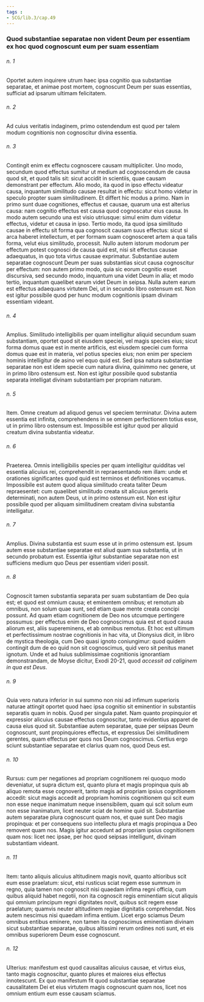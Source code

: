 ```yaml
---
tags : 
- SCG/lib.3/cap.49
---
```


### Quod substantiae separatae non vident Deum per essentiam ex hoc quod cognoscunt eum per suam essentiam

###### n. 1
Oportet autem inquirere utrum haec ipsa cognitio qua substantiae separatae, et animae post mortem, cognoscunt Deum per suas essentias, sufficiat ad ipsarum ultimam felicitatem.

###### n. 2
Ad cuius veritatis indaginem, primo ostendendum est quod per talem modum cognitionis non cognoscitur divina essentia.

###### n. 3
Contingit enim ex effectu cognoscere causam multipliciter. Uno modo, secundum quod effectus sumitur ut medium ad cognoscendum de causa quod sit, et quod talis sit: sicut accidit in scientiis, quae causam demonstrant per effectum. Alio modo, ita quod in ipso effectu videatur causa, inquantum similitudo causae resultat in effectu: sicut homo videtur in speculo propter suam similitudinem. Et differt hic modus a primo. Nam in primo sunt duae cognitiones, effectus et causae, quarum una est alterius causa: nam cognitio effectus est causa quod cognoscatur eius causa. In modo autem secundo una est visio utriusque: simul enim dum videtur effectus, videtur et causa in ipso. Tertio modo, ita quod ipsa similitudo causae in effectu sit forma qua cognoscit causam suus effectus: sicut si arca haberet intellectum, et per formam suam cognosceret artem a qua talis forma, velut eius similitudo, processit. Nullo autem istorum modorum per effectum potest cognosci de causa quid est, nisi sit effectus causae adaequatus, in quo tota virtus causae exprimatur. Substantiae autem separatae cognoscunt Deum per suas substantias sicut causa cognoscitur per effectum: non autem primo modo, quia sic eorum cognitio esset discursiva, sed secundo modo, inquantum una videt Deum in alia; et modo tertio, inquantum quaelibet earum videt Deum in seipsa. Nulla autem earum est effectus adaequans virtutem Dei, ut in secundo libro ostensum est. Non est igitur possibile quod per hunc modum cognitionis ipsam divinam essentiam videant.

###### n. 4
Amplius. Similitudo intelligibilis per quam intelligitur aliquid secundum suam substantiam, oportet quod sit eiusdem speciei, vel magis species eius; sicut forma domus quae est in mente artificis, est eiusdem speciei cum forma domus quae est in materia, vel potius species eius; non enim per speciem hominis intelligitur de asino vel equo quid est. Sed ipsa natura substantiae separatae non est idem specie cum natura divina, quinimmo nec genere, ut in primo libro ostensum est. Non est igitur possibile quod substantia separata intelligat divinam substantiam per propriam naturam.

###### n. 5
Item. Omne creatum ad aliquod genus vel speciem terminatur. Divina autem essentia est infinita, comprehendens in se omnem perfectionem totius esse, ut in primo libro ostensum est. Impossibile est igitur quod per aliquid creatum divina substantia videatur.

###### n. 6
Praeterea. Omnis intelligibilis species per quam intelligitur quidditas vel essentia alicuius rei, comprehendit in repraesentando rem illam: unde et orationes significantes quod quid est terminos et definitiones vocamus. Impossibile est autem quod aliqua similitudo creata taliter Deum repraesentet: cum quaelibet similitudo creata sit alicuius generis determinati, non autem Deus, ut in primo ostensum est. Non est igitur possibile quod per aliquam similitudinem creatam divina substantia intelligatur.

###### n. 7
Amplius. Divina substantia est suum esse ut in primo ostensum est. Ipsum autem esse substantiae separatae est aliud quam sua substantia, ut in secundo probatum est. Essentia igitur substantiae separatae non est sufficiens medium quo Deus per essentiam videri possit.

###### n. 8
Cognoscit tamen substantia separata per suam substantiam de Deo quia est; et quod est omnium causa; et eminentem omnibus; et remotum ab omnibus, non solum quae sunt, sed etiam quae mente creata concipi possunt. Ad quam etiam cognitionem de Deo nos utcumque pertingere possumus: per effectus enim de Deo cognoscimus quia est et quod causa aliorum est, aliis supereminens, et ab omnibus remotus. Et hoc est ultimum et perfectissimum nostrae cognitionis in hac vita, ut Dionysius dicit, in libro de mystica theologia, cum Deo quasi ignoto coniungimur: quod quidem contingit dum de eo quid non sit cognoscimus, quid vero sit penitus manet ignotum. Unde et ad huius sublimissimae cognitionis ignorantiam demonstrandam, de Moyse dicitur, Exodi 20-21, quod *accessit ad caliginem in qua est Deus*.

###### n. 9
Quia vero natura inferior in sui summo non nisi ad infimum superioris naturae attingit oportet quod haec ipsa cognitio sit eminentior in substantiis separatis quam in nobis. Quod per singula patet. Nam quanto propinquior et expressior alicuius causae effectus cognoscitur, tanto evidentius apparet de causa eius quod sit. Substantiae autem separatae, quae per seipsas Deum cognoscunt, sunt propinquiores effectus, et expressius Dei similitudinem gerentes, quam effectus per quos nos Deum cognoscimus. Certius ergo sciunt substantiae separatae et clarius quam nos, quod Deus est.

###### n. 10
Rursus: cum per negationes ad propriam cognitionem rei quoquo modo deveniatur, ut supra dictum est, quanto plura et magis propinqua quis ab aliquo remota esse cognoverit, tanto magis ad propriam ipsius cognitionem accedit: sicut magis accedit ad propriam hominis cognitionem qui scit eum non esse neque inanimatum neque insensibilem, quam qui scit solum eum non esse inanimatum, licet neuter sciat de homine quid sit. Substantiae autem separatae plura cognoscunt quam nos, et quae sunt Deo magis propinqua: et per consequens suo intellectu plura et magis propinqua a Deo removent quam nos. Magis igitur accedunt ad propriam ipsius cognitionem quam nos: licet nec ipsae, per hoc quod seipsas intelligunt, divinam substantiam videant.

###### n. 11
Item: tanto aliquis alicuius altitudinem magis novit, quanto altioribus scit eum esse praelatum: sicut, etsi rusticus sciat regem esse summum in regno, quia tamen non cognoscit nisi quaedam infima regni officia, cum quibus aliquid habet negotii, non ita cognoscit regis eminentiam sicut aliquis qui omnium principum regni dignitates novit, quibus scit regem esse praelatum; quamvis neuter altitudinem regiae dignitatis comprehendat. Nos autem nescimus nisi quaedam infima entium. Licet ergo sciamus Deum omnibus entibus eminere, non tamen ita cognoscimus eminentiam divinam sicut substantiae separatae, quibus altissimi rerum ordines noti sunt, et eis omnibus superiorem Deum esse cognoscunt.

###### n. 12
Ulterius: manifestum est quod causalitas alicuius causae, et virtus eius, tanto magis cognoscitur, quanto plures et maiores eius effectus innotescunt. Ex quo manifestum fit quod substantiae separatae causalitatem Dei et eius virtutem magis cognoscunt quam nos, licet nos omnium entium eum esse causam sciamus.

